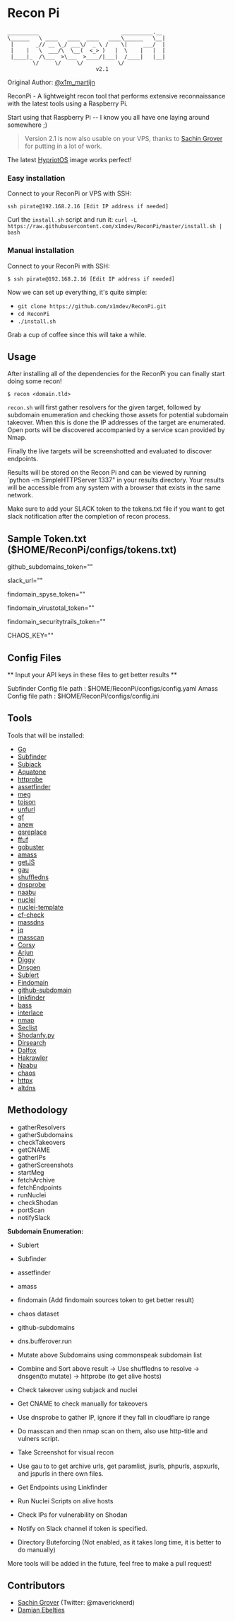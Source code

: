 # Recon Pi

```
__________                          __________.__ 
\______   \ ____   ____  ____   ____\______   \__|
 |       _// __ \_/ ___\/  _ \ /    \|     ___/  |
 |    |   \  ___/\  \__(  <_> )   |  \    |   |  |
 |____|_  /\___  >\___  >____/|___|  /____|   |__|
        \/     \/     \/           \/             
                            v2.1
```

Original Author: [@x1m_martijn](https://twitter.com/x1m_martijn)

ReconPi - A lightweight recon tool that performs extensive reconnaissance with the latest tools using a Raspberry Pi.

Start using that Raspberry Pi -- I know you all have one laying around somewhere ;)

> Version 2.1 is now also usable on your VPS, thanks to [Sachin Grover](https://github.com/mavericknerd) for putting in a lot of work.

The latest [HypriotOS](https://blog.hypriot.com/downloads/) image works perfect!

### Easy installation

Connect to your ReconPi or VPS with SSH:

`ssh pirate@192.168.2.16 [Edit IP address if needed]`

Curl the `install.sh` script and run it:
`curl -L https://raw.githubusercontent.com/x1mdev/ReconPi/master/install.sh | bash`

### Manual installation

Connect to your ReconPi with SSH:


`$ ssh pirate@192.168.2.16 [Edit IP address if needed]`

Now we can set up everything, it's quite simple:

 - `git clone https://github.com/x1mdev/ReconPi.git`
 - `cd ReconPi`
 - `./install.sh`

Grab a cup of coffee since this will take a while.

## Usage

After installing all of the dependencies for the ReconPi you can finally start doing some recon!

```
$ recon <domain.tld>
```

`recon.sh` will first gather resolvers for the given target, followed by subdomain enumeration and checking those assets for potential subdomain takeover. When this is done the IP addresses of the target are enumerated. Open ports will be discovered accompanied by a service scan provided by Nmap.

Finally the live targets will be screenshotted and evaluated to discover endpoints.

Results will be stored on the Recon Pi and can be viewed by running `python -m SimpleHTTPServer 1337" in your results directory. Your results will be accessible from any system with a browser that exists in the same network. 

Make sure to add your SLACK token to the tokens.txt file if you want to get slack notification after the completion of recon process.

## Sample Token.txt ($HOME/ReconPi/configs/tokens.txt)

github\_subdomains\_token=""

slack\_url=""

findomain\_spyse\_token=""

findomain\_virustotal\_token=""

findomain\_securitytrails\_token=""

CHAOS\_KEY=""

## Config Files

** Input your API keys in these files to get better results **

Subfinder Config file path : $HOME/ReconPi/configs/config.yaml
Amass Config file path : $HOME/ReconPi/configs/config.ini

## Tools

Tools that will be installed:
- [Go](https://github.com/golang)
- [Subfinder](https://github.com/projectdiscovery/subfinder/cmd/subfinder)
- [Subjack](https://github.com/haccer/subjack)
- [Aquatone](https://github.com/michenriksen/aquatone)
- [httprobe](https://github.com/tomnomnom/httprobe)
- [assetfinder](https://github.com/tomnomnom/assetfinder)
- [meg](https://github.com/tomnomnom/meg)
- [tojson](https://github.com/tomnomnom/hacks/tojson)
- [unfurl](https://github.com/tomnomnom/unfurl)
- [gf](https://github.com/tomnomnom/gf)
- [anew](https://github.com/tomnomnom/anew)
- [qsreplace](https://github.com/tomnomnom/qsreplace)
- [ffuf](https://github.com/ffuf/ffuf)
- [gobuster](https://github.com/OJ/gobuster)
- [amass](https://github.com/OWASP/Amass)
- [getJS](https://github.com/003random/getJS)
- [gau](https://github.com/lc/gau)
- [shuffledns](https://github.com/projectdiscovery/shuffledns/cmd/shuffledns)
- [dnsprobe](https://github.com/projectdiscovery/dnsprobe)
- [naabu](https://github.com/projectdiscovery/naabu/cmd/naabu)
- [nuclei](https://github.com/projectdiscovery/nuclei/cmd/nuclei)
- [nuclei-template](https://github.com/projectdiscovery/nuclei-templates)
- [cf-check](https://github.com/dwisiswant0/cf-check)
- [massdns](https://github.com/blechschmidt/massdns)
- [jq](https://stedolan.github.io/jq/)
- [masscan](https://github.com/robertdavidgraham/masscan)
- [Corsy](https://github.com/s0md3v/Corsy)
- [Arjun](https://github.com/s0md3v/Arjun)
- [Diggy](https://github.com/s0md3v/Diggy)
- [Dnsgen](https://github.com/ProjectAnte/dnsgen)
- [Sublert](https://github.com/yassineaboukir/sublert)
- [Findomain](https://github.com/Edu4rdSHL/findomain)
- [github-subdomain](https://raw.githubusercontent.com/gwen001/github-search/master/github-subdomains.py)
- [linkfinder](https://github.com/GerbenJavado/LinkFinder)
- [bass](https://github.com/Abss0x7tbh/bass)
- [interlace](https://github.com/codingo/Interlace)
- [nmap](https://nmap.org)
- [Seclist](https://github.com/danielmiessler/SecList)
- [Shodanfy.py](https://github.com/m4ll0k/Shodanfy.py)
- [Dirsearch](https://github.com/maurosoria/dirsearch)
- [Dalfox](https://github.com/hahwul/dalfox)
- [Hakrawler](https://github.com/hakluke/hakrawler)
- [Naabu](https://github.com/projectdiscovery/naabu)
- [chaos](https://github.com/projectdiscovery/chaos-client)
- [httpx](https://github.com/projectdiscovery/httpx)
- [altdns](https://github.com/infosec-au/altdns)

## Methodology
- gatherResolvers
- gatherSubdomains
- checkTakeovers
- getCNAME
- gatherIPs
- gatherScreenshots
- startMeg
- fetchArchive
- fetchEndpoints
- runNuclei
- checkShodan
- portScan
- notifySlack

**Subdomain Enumeration:**
- Sublert
- Subfinder
- assetfinder
- amass
- findomain (Add findomain sources token to get better result)
- chaos dataset
- github-subdomains
- dns.bufferover.run
- Mutate above Subdomains using commonspeak subdomain list

- Combine and Sort above result -> Use shuffledns to resolve -> dnsgen(to mutate) -> httprobe (to get alive hosts)

- Check takeover using subjack and nuclei

- Get CNAME to check manually for takeovers

- Use dnsprobe to gather IP, ignore if they fall in cloudflare ip range

- Do masscan and then nmap scan on them, also use http-title and vulners script.

- Take Screenshot for visual recon

- Use gau to to get archive urls, get paramlist, jsurls, phpurls, aspxurls, and jspurls in there own files.

- Get Endpoints using Linkfinder

- Run Nuclei Scripts on alive hosts

- Check IPs for vulnerability on Shodan

- Notify on Slack channel if token is specified.

- Directory Buteforcing (Not enabled, as it takes long time, it is better to do manually)

More tools will be added in the future, feel free to make a pull request!

## Contributors

  - [Sachin Grover](https://github.com/mavericknerd) (Twitter: @mavericknerd)
  - [Damian Ebelties](https://github.com/ebelties)
